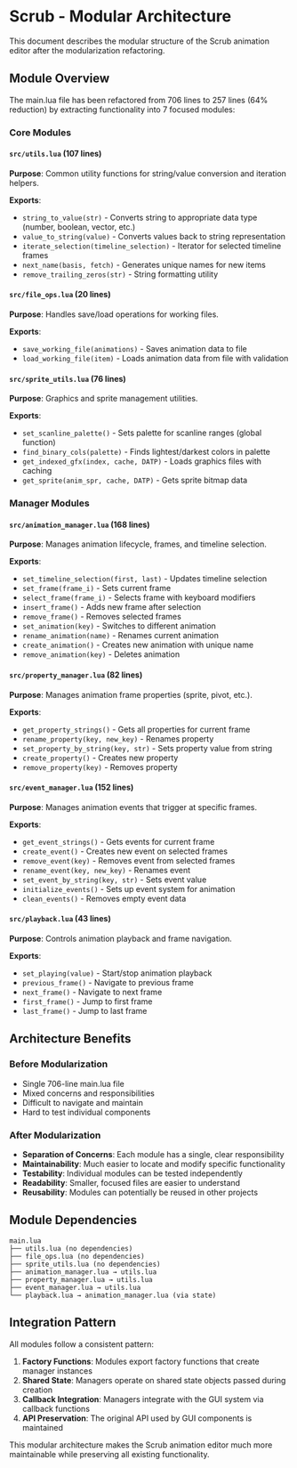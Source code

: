 # Scrub - Modular Architecture

This document describes the modular structure of the Scrub animation editor after the modularization refactoring.

## Module Overview

The main.lua file has been refactored from 706 lines to 257 lines (64% reduction) by extracting functionality into 7 focused modules:

### Core Modules

#### `src/utils.lua` (107 lines)
**Purpose**: Common utility functions for string/value conversion and iteration helpers.

**Exports**:
- `string_to_value(str)` - Converts string to appropriate data type (number, boolean, vector, etc.)
- `value_to_string(value)` - Converts values back to string representation
- `iterate_selection(timeline_selection)` - Iterator for selected timeline frames
- `next_name(basis, fetch)` - Generates unique names for new items
- `remove_trailing_zeros(str)` - String formatting utility

#### `src/file_ops.lua` (20 lines)
**Purpose**: Handles save/load operations for working files.

**Exports**:
- `save_working_file(animations)` - Saves animation data to file
- `load_working_file(item)` - Loads animation data from file with validation

#### `src/sprite_utils.lua` (76 lines)
**Purpose**: Graphics and sprite management utilities.

**Exports**:
- `set_scanline_palette()` - Sets palette for scanline ranges (global function)
- `find_binary_cols(palette)` - Finds lightest/darkest colors in palette
- `get_indexed_gfx(index, cache, DATP)` - Loads graphics files with caching
- `get_sprite(anim_spr, cache, DATP)` - Gets sprite bitmap data

### Manager Modules

#### `src/animation_manager.lua` (168 lines)
**Purpose**: Manages animation lifecycle, frames, and timeline selection.

**Exports**:
- `set_timeline_selection(first, last)` - Updates timeline selection
- `set_frame(frame_i)` - Sets current frame
- `select_frame(frame_i)` - Selects frame with keyboard modifiers
- `insert_frame()` - Adds new frame after selection
- `remove_frame()` - Removes selected frames
- `set_animation(key)` - Switches to different animation
- `rename_animation(name)` - Renames current animation
- `create_animation()` - Creates new animation with unique name
- `remove_animation(key)` - Deletes animation

#### `src/property_manager.lua` (82 lines)
**Purpose**: Manages animation frame properties (sprite, pivot, etc.).

**Exports**:
- `get_property_strings()` - Gets all properties for current frame
- `rename_property(key, new_key)` - Renames property
- `set_property_by_string(key, str)` - Sets property value from string
- `create_property()` - Creates new property
- `remove_property(key)` - Removes property

#### `src/event_manager.lua` (152 lines)
**Purpose**: Manages animation events that trigger at specific frames.

**Exports**:
- `get_event_strings()` - Gets events for current frame
- `create_event()` - Creates new event on selected frames
- `remove_event(key)` - Removes event from selected frames
- `rename_event(key, new_key)` - Renames event
- `set_event_by_string(key, str)` - Sets event value
- `initialize_events()` - Sets up event system for animation
- `clean_events()` - Removes empty event data

#### `src/playback.lua` (43 lines)
**Purpose**: Controls animation playback and frame navigation.

**Exports**:
- `set_playing(value)` - Start/stop animation playback
- `previous_frame()` - Navigate to previous frame
- `next_frame()` - Navigate to next frame
- `first_frame()` - Jump to first frame
- `last_frame()` - Jump to last frame

## Architecture Benefits

### Before Modularization
- Single 706-line main.lua file
- Mixed concerns and responsibilities
- Difficult to navigate and maintain
- Hard to test individual components

### After Modularization
- **Separation of Concerns**: Each module has a single, clear responsibility
- **Maintainability**: Much easier to locate and modify specific functionality
- **Testability**: Individual modules can be tested independently
- **Readability**: Smaller, focused files are easier to understand
- **Reusability**: Modules can potentially be reused in other projects

## Module Dependencies

```
main.lua
├── utils.lua (no dependencies)
├── file_ops.lua (no dependencies)
├── sprite_utils.lua (no dependencies)
├── animation_manager.lua → utils.lua
├── property_manager.lua → utils.lua
├── event_manager.lua → utils.lua
└── playback.lua → animation_manager.lua (via state)
```

## Integration Pattern

All modules follow a consistent pattern:
1. **Factory Functions**: Modules export factory functions that create manager instances
2. **Shared State**: Managers operate on shared state objects passed during creation
3. **Callback Integration**: Managers integrate with the GUI system via callback functions
4. **API Preservation**: The original API used by GUI components is maintained

This modular architecture makes the Scrub animation editor much more maintainable while preserving all existing functionality.